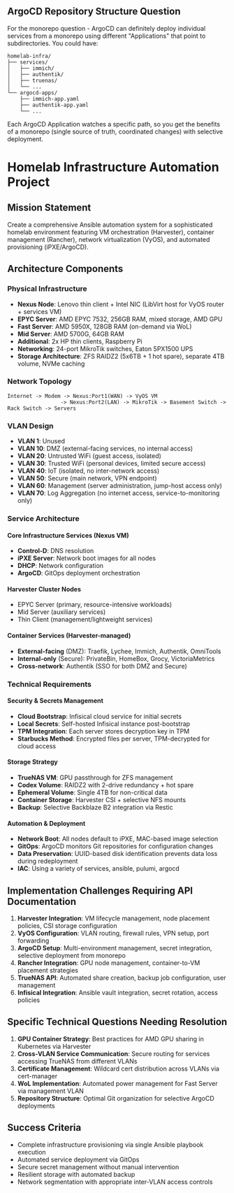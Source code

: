 ## ArgoCD Repository Structure Question

For the monorepo question - ArgoCD can definitely deploy individual services from a monorepo using different "Applications" that point to subdirectories. You could have:
```
homelab-infra/
├── services/
│   ├── immich/
│   ├── authentik/
│   ├── truenas/
│   └── ...
└── argocd-apps/
    ├── immich-app.yaml
    ├── authentik-app.yaml
    └── ...
```

Each ArgoCD Application watches a specific path, so you get the benefits of a monorepo (single source of truth, coordinated changes) with selective deployment.


# Homelab Infrastructure Automation Project

## Mission Statement
Create a comprehensive Ansible automation system for a sophisticated homelab environment featuring VM orchestration (Harvester), container management (Rancher), network virtualization (VyOS), and automated provisioning (iPXE/ArgoCD).

## Architecture Components

### Physical Infrastructure
- **Nexus Node**: Lenovo thin client + Intel NIC (LibVirt host for VyOS router + services VM)
- **EPYC Server**: AMD EPYC 7532, 256GB RAM, mixed storage, AMD GPU
- **Fast Server**: AMD 5950X, 128GB RAM (on-demand via WoL)
- **Mid Server**: AMD 5700G, 64GB RAM
- **Additional**: 2x HP thin clients, Raspberry Pi
- **Networking**: 24-port MikroTik switches, Eaton 5PX1500 UPS
- **Storage Architecture**: ZFS RAIDZ2 (5x6TB + 1 hot spare), separate 4TB volume, NVMe caching

### Network Topology
```
Internet -> Modem -> Nexus:Port1(WAN) -> VyOS VM
                 -> Nexus:Port2(LAN) -> MikroTik -> Basement Switch -> Rack Switch -> Servers
```

### VLAN Design
- **VLAN 1**: Unused
- **VLAN 10**: DMZ (external-facing services, no internal access)
- **VLAN 20**: Untrusted WiFi (guest access, isolated)
- **VLAN 30**: Trusted WiFi (personal devices, limited secure access)
- **VLAN 40**: IoT (isolated, no inter-network access)
- **VLAN 50**: Secure (main network, VPN endpoint)
- **VLAN 60**: Management (server administration, jump-host access only)
- **VLAN 70**: Log Aggregation (no internet access, service-to-monitoring only)

### Service Architecture

#### Core Infrastructure Services (Nexus VM)
- **Control-D**: DNS resolution
- **iPXE Server**: Network boot images for all nodes
- **DHCP**: Network configuration
- **ArgoCD**: GitOps deployment orchestration

#### Harvester Cluster Nodes
- EPYC Server (primary, resource-intensive workloads)
- Mid Server (auxiliary services)
- Thin Client (management/lightweight services)

#### Container Services (Harvester-managed)
- **External-facing** (DMZ): Traefik, Lychee, Immich, Authentik, OmniTools
- **Internal-only** (Secure): PrivateBin, HomeBox, Grocy, VictoriaMetrics
- **Cross-network**: Authentik (SSO for both DMZ and Secure)

### Technical Requirements

#### Security & Secrets Management
- **Cloud Bootstrap**: Infisical cloud service for initial secrets
- **Local Secrets**: Self-hosted Infisical instance post-bootstrap
- **TPM Integration**: Each server stores decryption key in TPM
- **Starbucks Method**: Encrypted files per server, TPM-decrypted for cloud access

#### Storage Strategy
- **TrueNAS VM**: GPU passthrough for ZFS management
- **Codex Volume**: RAIDZ2 with 2-drive redundancy + hot spare
- **Ephemeral Volume**: Single 4TB for non-critical data
- **Container Storage**: Harvester CSI + selective NFS mounts
- **Backup**: Selective Backblaze B2 integration via Restic

#### Automation & Deployment
- **Network Boot**: All nodes default to iPXE, MAC-based image selection
- **GitOps**: ArgoCD monitors Git repositories for configuration changes
- **Data Preservation**: UUID-based disk identification prevents data loss during redeployment
- **IAC**: Using a variety of services, ansible, pulumi, argocd 

## Implementation Challenges Requiring API Documentation

1. **Harvester Integration**: VM lifecycle management, node placement policies, CSI storage configuration
2. **VyOS Configuration**: VLAN routing, firewall rules, VPN setup, port forwarding
3. **ArgoCD Setup**: Multi-environment management, secret integration, selective deployment from monorepo
4. **Rancher Integration**: GPU node management, container-to-VM placement strategies
5. **TrueNAS API**: Automated share creation, backup job configuration, user management
6. **Infisical Integration**: Ansible vault integration, secret rotation, access policies

## Specific Technical Questions Needing Resolution

1. **GPU Container Strategy**: Best practices for AMD GPU sharing in Kubernetes via Harvester
2. **Cross-VLAN Service Communication**: Secure routing for services accessing TrueNAS from different VLANs
3. **Certificate Management**: Wildcard cert distribution across VLANs via cert-manager
4. **WoL Implementation**: Automated power management for Fast Server via management VLAN
5. **Repository Structure**: Optimal Git organization for selective ArgoCD deployments

## Success Criteria
- Complete infrastructure provisioning via single Ansible playbook execution
- Automated service deployment via GitOps
- Secure secret management without manual intervention
- Resilient storage with automated backup
- Network segmentation with appropriate inter-VLAN access controls
